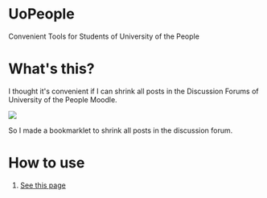 # UoPeople
Convenient Tools for Students of University of the People

# What's this?
I thought it's convenient if I can shrink all posts in the Discussion Forums of University of the People Moodle.

![](https://kujiy.github.io/uopeople/docs/db.jpg)

So I made a bookmarklet to shrink all posts in the discussion forum.


# How to use

1. [See this page](https://kujiy.github.io/uopeople/docs/)



